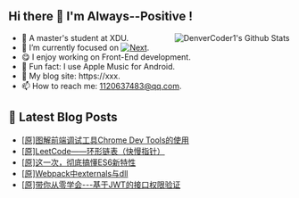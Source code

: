 ## Hi there 👋 I'm Always--Positive !
<div>
  <img alt="DenverCoder1's Github Stats" src="https://denvercoder1-github-readme-stats.vercel.app/api?username=qq1120637483&show_icons=true&count_private=true&theme=react&hide_border=true&hide_title=true&bg_color=1F222E&title_color=F85D7F&icon_color=F8D866" align= "right" />

- 🎒 A master's student at XDU. 
- 🔬 I’m currently focused on [![Next](https://img.shields.io/badge/-Next-brightgreen)](https://). 
- 😋 I enjoy working on Front-End development.
- 🎵 Fun fact: I use Apple Music for Android.
- 📝 My blog site: https://xxx.
- 📫 How to reach me:  1120637483@qq.com.
</div>  


## 📕 Latest Blog Posts

<!-- BLOG-POST-LIST:START -->
- [[原]图解前端调试工具Chrome Dev Tools的使用](https://blog.csdn.net/sinat_41696687/article/details/122265559)
- [[原]LeetCode——环形链表（快慢指针）](https://blog.csdn.net/sinat_41696687/article/details/122265506)
- [[原]这一次，彻底搞懂ES6新特性](https://blog.csdn.net/sinat_41696687/article/details/122231166)
- [[原]Webpack中externals与dll](https://blog.csdn.net/sinat_41696687/article/details/122208054)
- [[原]带你从零学会---基于JWT的接口权限验证](https://blog.csdn.net/sinat_41696687/article/details/122208024)
<!-- BLOG-POST-LIST:END -->









